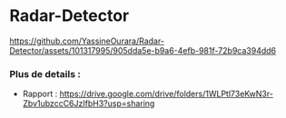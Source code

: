 # Radar-Detector



https://github.com/YassineOurara/Radar-Detector/assets/101317995/905dda5e-b9a6-4efb-981f-72b9ca394dd6

### Plus de details :
    
* Rapport : https://drive.google.com/drive/folders/1WLPtl73eKwN3r-Zbv1ubzccC6JzIfbH3?usp=sharing
